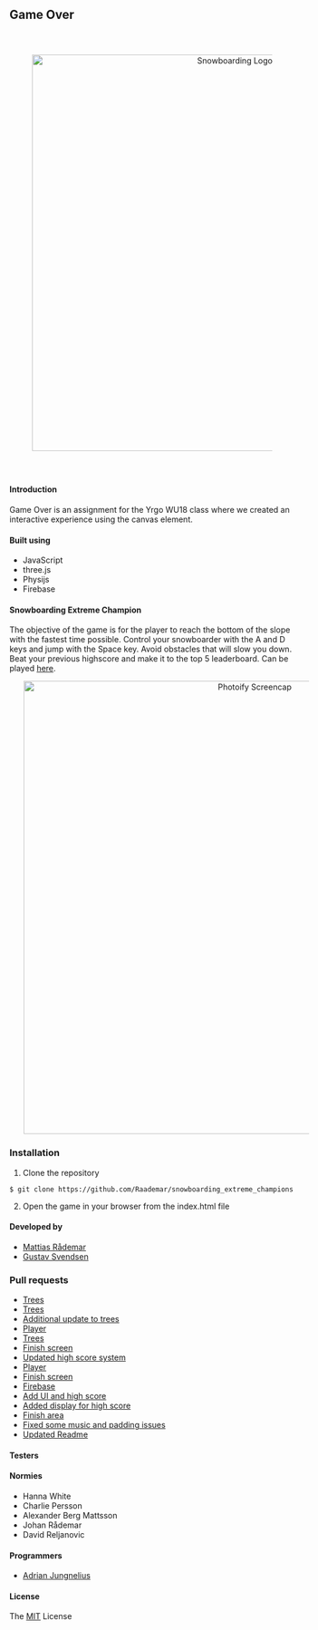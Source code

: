 ## Game Over

<p style="padding: 40px;" align="center">
    <img alt="Snowboarding Logo" title="Snowboarding"
    src="https://i.imgur.com/VWRv4GF.png" width="700">
</p>

#### Introduction

Game Over is an assignment for the Yrgo WU18 class where we created an interactive experience using the canvas element.

#### Built using

- JavaScript
- three.js
- Physijs
- Firebase

#### Snowboarding Extreme Champion

The objective of the game is for the player to reach the bottom of the slope with the fastest time possible. Control your snowboarder with the A and D keys and jump with the Space key. Avoid obstacles that will slow you down. Beat your previous highscore and make it to the top 5 leaderboard. Can be played [here](https://sec.netlify.com/).

<p align="center">
    <img style="margin:0 25px" alt="Photoify Screencap" title="Screencap"
    src="https://i.imgur.com/0krZwAA.jpg" width="800">
</p>

### Installation

1. Clone the repository

```
$ git clone https://github.com/Raademar/snowboarding_extreme_champions
```

2. Open the game in your browser from the index.html file

#### Developed by

- [Mattias Rådemar](https://github.com/Raademar)
- [Gustav Svendsen](https://github.com/gsvendsen)

### Pull requests

- [Trees](https://github.com/Raademar/snowboarding_extreme_champions/pull/1)
- [Trees](https://github.com/Raademar/snowboarding_extreme_champions/pull/2)
- [Additional update to trees](https://github.com/Raademar/snowboarding_extreme_champions/pull/3)
- [Player](https://github.com/Raademar/snowboarding_extreme_champions/pull/4)
- [Trees](https://github.com/Raademar/snowboarding_extreme_champions/pull/5)
- [Finish screen](https://github.com/Raademar/snowboarding_extreme_champions/pull/6)
- [Updated high score system](https://github.com/Raademar/snowboarding_extreme_champions/pull/7)
- [Player](https://github.com/Raademar/snowboarding_extreme_champions/pull/8)
- [Finish screen](https://github.com/Raademar/snowboarding_extreme_champions/pull/9)
- [Firebase](https://github.com/Raademar/snowboarding_extreme_champions/pull/10)
- [Add UI and high score](https://github.com/Raademar/snowboarding_extreme_champions/pull/11)
- [Added display for high score](https://github.com/Raademar/snowboarding_extreme_champions/pull/12)
- [Finish area](https://github.com/Raademar/snowboarding_extreme_champions/pull/13)
- [Fixed some music and padding issues](https://github.com/Raademar/snowboarding_extreme_champions/pull/14)
- [Updated Readme](https://github.com/Raademar/snowboarding_extreme_champions/pull/15)

#### Testers

#### Normies

- Hanna White
- Charlie Persson
- Alexander Berg Mattsson
- Johan Rådemar
- David Reljanovic

#### Programmers

- [Adrian Jungnelius](https://github.com/AdrianJung)


#### License

The [MIT](https://github.com/Raademar/snowboarding_extreme_champions/blob/readme/LICENSE) License
